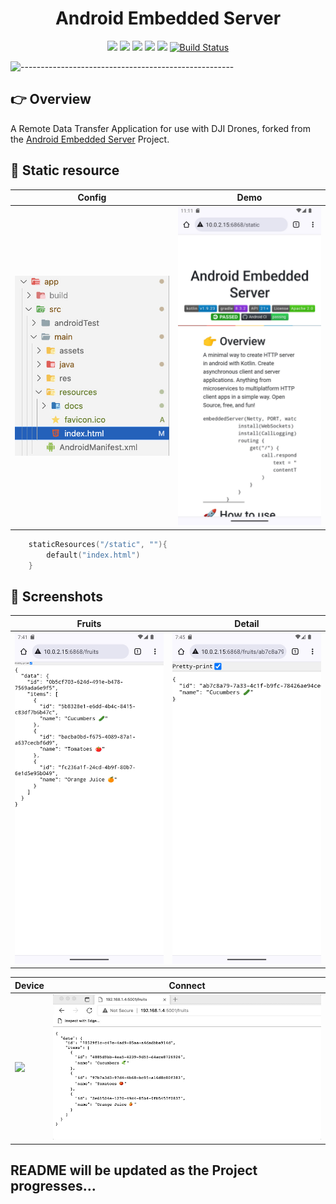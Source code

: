 <h1 align="center"> Android Embedded Server </h1>

<div align="center">
    <img src="https://img.shields.io/badge/kotlin-v1.9.23-blue.svg">
    <img src="https://img.shields.io/badge/gradle-8.3.2-blueviolet.svg">
    <img src="https://img.shields.io/badge/API-21%2B-blue.svg?style=flat">
    <img src="https://img.shields.io/badge/License-Apache%202.0-success.svg">
    <img src="https://circleci.com/gh/twilio-labs/plugin-rtc.svg?style=svg">
    <a href="https://github.com/nphau/android.embeddedserver/actions/workflows/app-build.yml"><img alt="Build Status" src="https://github.com/nphau/android.embeddedserver/actions/workflows/deploy.yml/badge.svg"/></a>
</div>

![-----------------------------------------------------](https://raw.githubusercontent.com/andreasbm/readme/master/assets/lines/colored.png)

## 👉 Overview

A Remote Data Transfer Application for use with DJI Drones, forked from the [Android Embedded Server](https://github.com/nphausg/android.embeddedserver) Project.

## 🍲 Static resource

| Config                             | Demo                             |
|------------------------------------|----------------------------------|
| <img src="docs/static_config.jpg"> | <img src="docs/static_demo.jpg"> |

```kotlin
    staticResources("/static", ""){
        default("index.html")
    }
```

## 🍲 Screenshots

| Fruits                      | Detail                      |
|-----------------------------|-----------------------------|
| <img src="docs/fruits.jpg"> | <img src="docs/detail.jpg"> |

| Device                    | Connect                       |
|---------------------------|-------------------------------|
| <img src="docs/demo.gif"> | <img src="docs/edge_get.gif"> |

## README will be updated as the Project progresses...